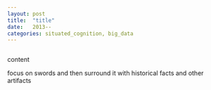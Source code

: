 ```yaml
---
layout: post
title:  "title"
date:   2013--
categories: situated_cognition, big_data
---
```


![]()

content

focus on swords and then surround it with historical facts and other artifacts